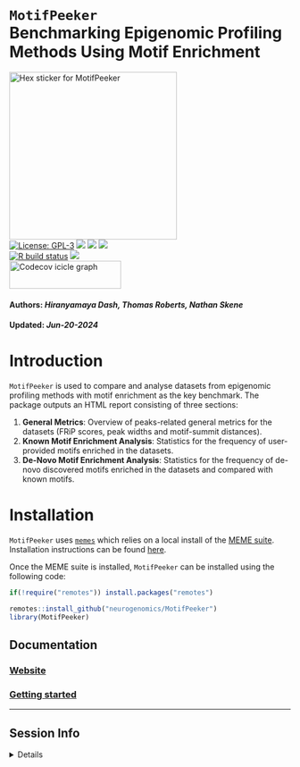 <code>MotifPeeker</code><br>Benchmarking Epigenomic Profiling Methods
Using Motif Enrichment
================
<img src='https://github.com/neurogenomics/MotifPeeker/raw/master/inst/hex/hex.png' title='Hex sticker for MotifPeeker' height='300'><br>
[![License:
GPL-3](https://img.shields.io/badge/license-GPL--3-blue.svg)](https://cran.r-project.org/web/licenses/GPL-3)
[![](https://img.shields.io/badge/devel%20version-0.98.0-black.svg)](https://github.com/neurogenomics/MotifPeeker)
[![](https://img.shields.io/github/languages/code-size/neurogenomics/MotifPeeker.svg)](https://github.com/neurogenomics/MotifPeeker)
[![](https://img.shields.io/github/last-commit/neurogenomics/MotifPeeker.svg)](https://github.com/neurogenomics/MotifPeeker/commits/master)
<br> [![R build
status](https://github.com/neurogenomics/MotifPeeker/workflows/rworkflows/badge.svg)](https://github.com/neurogenomics/MotifPeeker/actions)
[![](https://codecov.io/gh/neurogenomics/MotifPeeker/branch/master/graph/badge.svg)](https://app.codecov.io/gh/neurogenomics/MotifPeeker)
<br>
<a href='https://app.codecov.io/gh/neurogenomics/MotifPeeker/tree/master' target='_blank'><img src='https://codecov.io/gh/neurogenomics/MotifPeeker/branch/master/graphs/icicle.svg' title='Codecov icicle graph' width='200' height='50' style='vertical-align: top;'></a>  
<h4>  
Authors: <i>Hiranyamaya Dash, Thomas Roberts, Nathan Skene</i>  
</h4>
<h4>  
Updated: <i>Jun-20-2024</i>  
</h4>

# Introduction

`MotifPeeker` is used to compare and analyse datasets from epigenomic
profiling methods with motif enrichment as the key benchmark. The
package outputs an HTML report consisting of three sections:

1.  **General Metrics**: Overview of peaks-related general metrics for
    the datasets (FRiP scores, peak widths and motif-summit distances).
2.  **Known Motif Enrichment Analysis**: Statistics for the frequency of
    user-provided motifs enriched in the datasets.
3.  **De-Novo Motif Enrichment Analysis**: Statistics for the frequency
    of de-novo discovered motifs enriched in the datasets and compared
    with known motifs.

<!-- If you use `MotifPeeker`, please cite:  -->
<!-- >  -->

# Installation

`MotifPeeker` uses
[`memes`](https://www.bioconductor.org/packages/release/bioc/html/memes.html)
which relies on a local install of the [MEME
suite](https://meme-suite.org/meme/). Installation instructions can be
found
[here](https://www.bioconductor.org/packages/release/bioc/vignettes/memes/inst/doc/install_guide.html).

Once the MEME suite is installed, `MotifPeeker` can be installed using
the following code:

``` r
if(!require("remotes")) install.packages("remotes")

remotes::install_github("neurogenomics/MotifPeeker")
library(MotifPeeker)
```

## Documentation

### [Website](https://neurogenomics.github.io/MotifPeeker)

### [Getting started](https://neurogenomics.github.io/MotifPeeker/articles/MotifPeeker)

<hr>

## Session Info

<details>

``` r
utils::sessionInfo()
```

    ## R version 4.4.1 (2024-06-14)
    ## Platform: aarch64-apple-darwin20
    ## Running under: macOS Sonoma 14.5
    ## 
    ## Matrix products: default
    ## BLAS:   /Library/Frameworks/R.framework/Versions/4.4-arm64/Resources/lib/libRblas.0.dylib 
    ## LAPACK: /Library/Frameworks/R.framework/Versions/4.4-arm64/Resources/lib/libRlapack.dylib;  LAPACK version 3.12.0
    ## 
    ## locale:
    ## [1] en_US.UTF-8/en_US.UTF-8/en_US.UTF-8/C/en_US.UTF-8/en_US.UTF-8
    ## 
    ## time zone: Europe/London
    ## tzcode source: internal
    ## 
    ## attached base packages:
    ## [1] stats     graphics  grDevices utils     datasets  methods   base     
    ## 
    ## loaded via a namespace (and not attached):
    ##  [1] gtable_0.3.5        jsonlite_1.8.8      renv_1.0.7         
    ##  [4] dplyr_1.1.4         compiler_4.4.1      BiocManager_1.30.23
    ##  [7] tidyselect_1.2.1    rvcheck_0.2.1       scales_1.3.0       
    ## [10] yaml_2.3.8          fastmap_1.2.0       here_1.0.1         
    ## [13] ggplot2_3.5.1       R6_2.5.1            generics_0.1.3     
    ## [16] knitr_1.47          yulab.utils_0.1.4   tibble_3.2.1       
    ## [19] desc_1.4.3          dlstats_0.1.7       rprojroot_2.0.4    
    ## [22] munsell_0.5.1       pillar_1.9.0        RColorBrewer_1.1-3 
    ## [25] rlang_1.1.4         utf8_1.2.4          cachem_1.1.0       
    ## [28] badger_0.2.4        xfun_0.45           fs_1.6.4           
    ## [31] memoise_2.0.1       cli_3.6.2           magrittr_2.0.3     
    ## [34] rworkflows_1.0.1    digest_0.6.35       grid_4.4.1         
    ## [37] rstudioapi_0.16.0   lifecycle_1.0.4     vctrs_0.6.5        
    ## [40] data.table_1.15.4   evaluate_0.24.0     glue_1.7.0         
    ## [43] fansi_1.0.6         colorspace_2.1-0    rmarkdown_2.27     
    ## [46] tools_4.4.1         pkgconfig_2.0.3     htmltools_0.5.8.1

</details>
